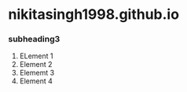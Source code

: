 # nikitasingh1998.github.io

### subheading3
1. ELement 1   
2. Element 2   
3. Elememt 3
4. Element 4
